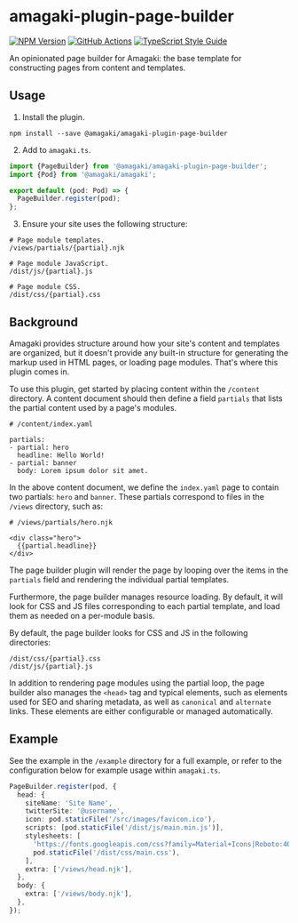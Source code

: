 # amagaki-plugin-page-builder

[![NPM Version][npm-image]][npm-url]
[![GitHub Actions][github-image]][github-url]
[![TypeScript Style Guide][gts-image]][gts-url]

An opinionated page builder for Amagaki: the base template for constructing
pages from content and templates.

## Usage

1. Install the plugin.

```shell
npm install --save @amagaki/amagaki-plugin-page-builder
```

2. Add to `amagaki.ts`.

```typescript
import {PageBuilder} from '@amagaki/amagaki-plugin-page-builder';
import {Pod} from '@amagaki/amagaki';

export default (pod: Pod) => {
  PageBuilder.register(pod);
};
```

3. Ensure your site uses the following structure:

```
# Page module templates.
/views/partials/{partial}.njk

# Page module JavaScript.
/dist/js/{partial}.js

# Page module CSS.
/dist/css/{partial}.css
```

## Background

Amagaki provides structure around how your site's content and templates are
organized, but it doesn't provide any built-in structure for generating the
markup used in HTML pages, or loading page modules. That's where this plugin
comes in.

To use this plugin, get started by placing content within the `/content`
directory. A content document should then define a field `partials` that lists
the partial content used by a page's modules.

```
# /content/index.yaml

partials:
- partial: hero
  headline: Hello World!
- partial: banner
  body: Lorem ipsum dolor sit amet.
```

In the above content document, we define the `index.yaml` page to contain two
partials: `hero` and `banner`. These partials correspond to files in the
`/views` directory, such as:

```
# /views/partials/hero.njk

<div class="hero">
  {{partial.headline}}
</div>
```

The page builder plugin will render the page by looping over the items in the
`partials` field and rendering the individual partial templates.

Furthermore, the page builder manages resource loading. By default, it will look
for CSS and JS files corresponding to each partial template, and load them as
needed on a per-module basis.

By default, the page builder looks for CSS and JS in the following directories:

```
/dist/css/{partial}.css
/dist/js/{partial}.js
```

In addition to rendering page modules using the partial loop, the page builder
also manages the `<head>` tag and typical elements, such as elements used for
SEO and sharing metadata, as well as `canonical` and `alternate` links. These
elements are either configurable or managed automatically.

## Example

See the example in the `/example` directory for a full example, or refer to the
configuration below for example usage within `amagaki.ts`.

```typescript
PageBuilder.register(pod, {
  head: {
    siteName: 'Site Name',
    twitterSite: '@username',
    icon: pod.staticFile('/src/images/favicon.ico'),
    scripts: [pod.staticFile('/dist/js/main.min.js')],
    stylesheets: [
      'https://fonts.googleapis.com/css?family=Material+Icons|Roboto:400,500,700&display=swap',
      pod.staticFile('/dist/css/main.css'),
    ],
    extra: ['/views/head.njk'],
  },
  body: {
    extra: ['/views/body.njk'],
  },
});
```

[github-image]: https://github.com/blinkk/amagaki-plugin-page-builder/workflows/Run%20tests/badge.svg
[github-url]: https://github.com/blinkk/amagaki-plugin-page-builder/actions
[npm-image]: https://img.shields.io/npm/v/@amagaki/amagaki-plugin-page-builder.svg
[npm-url]: https://npmjs.org/package/@amagaki/amagaki-plugin-page-builder
[gts-image]: https://img.shields.io/badge/code%20style-google-blueviolet.svg
[gts-url]: https://github.com/google/gts
